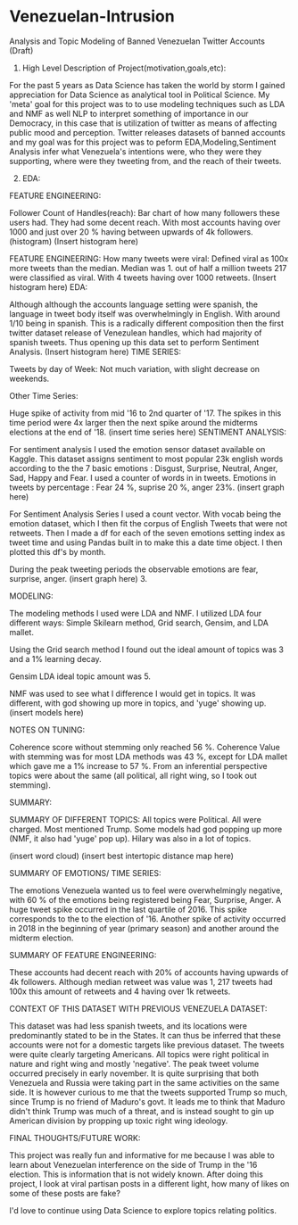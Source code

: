 # Venezuelan-Intrusion
Analysis and Topic Modeling of Banned Venezuelan Twitter Accounts
(Draft)

1. High Level Description of Project(motivation,goals,etc):

For the past 5 years as Data Science has taken the world by storm I gained appreciation for Data Science as analytical tool in Political Science. My 'meta' goal for this project was to to use modeling techniques such as LDA and NMF as well NLP to interpret something of importance in our Democracy, in this case that is utilization of twitter as means of affecting public mood and perception. Twitter releases datasets of banned accounts and my goal was for this project was to peform EDA,Modeling,Sentiment Analysis infer what Venezuela's intentions were, who they were they supporting, where were they tweeting from, and the reach of their tweets.

2. EDA:

FEATURE ENGINEERING:

Follower Count of Handles(reach): Bar chart of how many followers these users had. They had some decent reach. With most accounts having over 1000 and just over 20 % having between upwards of 4k followers. (histogram)
(Insert histogram here)

FEATURE ENGINEERING:
How many tweets were viral: Defined viral as 100x more tweets than the median. Median was 1. out of half a million tweets 217 were classified as viral. With 4 tweets having over 1000 retweets.
(Insert histogram here)
EDA:

Although although the accounts language setting were spanish, the language in tweet body itself was overwhelmingly in English. With around 1/10 being in spanish. This is a radically different composition then the first twitter dataset release of Venezulean handles, which had majority of spanish tweets.
Thus opening up this data set to perform Sentiment Analysis.
(Insert histogram here)
TIME SERIES:

Tweets by day of Week: Not much variation, with slight decrease on weekends.

Other Time Series:

Huge spike of activity from mid '16 to 2nd quarter of '17. The spikes in this time period were 4x larger then the next spike around the midterms elections at the end of '18.
(insert time series here)
SENTIMENT ANALYSIS:

For sentiment analysis I used the emotion sensor dataset available on Kaggle. This dataset assigns sentiment to most popular 23k english words according to the the 7 basic emotions : Disgust, Surprise, Neutral, Anger, Sad, Happy and Fear. I used a counter of words in in tweets. Emotions in tweets by percentage : Fear 24 %, suprise 20 %, anger 23%. 
(insert graph here)


For Sentiment Analysis Series I used a count vector. With vocab being the emotion dataset, which I then fit the corpus of English Tweets that were not retweets. Then I made a df for each of the seven emotions setting index as tweet time and using Pandas built in to make this a date time object. I then plotted this df's by month.

During the peak tweeting periods the observable emotions are fear, surprise, anger.
(insert graph here)
3.

MODELING:

The modeling methods I used were LDA and NMF. I utilized LDA four different ways: Simple Skilearn method, Grid search, Gensim, and LDA mallet. 

Using the Grid search method I found out the ideal amount of topics was 3 and a 1% learning decay.

Gensim LDA ideal topic amount was 5. 

NMF was used to see what I difference I would get in topics. It was different, with god showing up more in topics, and 'yuge' showing up.
(insert models here)

NOTES ON TUNING:

Coherence score without stemming only reached 56 %. Coherence Value with stemming was for most LDA methods was 43 %, except for LDA mallet which gave me a 1% increase to 57 %. From an inferential perspective topics were about the same (all political, all right wing, so I took out stemming). 

SUMMARY: 

SUMMARY OF DIFFERENT TOPICS:
All topics were Political. All were charged. Most mentioned Trump. Some models had god popping up more (NMF, it also had 'yuge' pop up). Hilary was also  in a lot of topics.

(insert word cloud) 
(insert best intertopic distance map here)

SUMMARY OF EMOTIONS/ TIME SERIES:

The emotions Venezuela wanted us to feel were overwhelmingly negative, with 60 % of the emotions being registered being Fear, Surprise, Anger. A huge tweet spike occurred in the last quartile of 2016. This spike corresponds to the to the election of '16. Another spike of activity occurred in 2018 in the beginning of year (primary season) and another around the midterm election. 


SUMMARY OF FEATURE ENGINEERING:

These accounts had decent reach with 20% of accounts having upwards of 4k followers. Although median retweet was value was 1, 217 tweets had 100x this amount of retweets and 4 having over 1k retweets.

CONTEXT OF THIS DATASET WITH PREVIOUS VENEZUELA DATASET:

This dataset was had less spanish tweets, and its locations were predominantly stated to be in the States. It can thus be inferred that these accounts were not for a domestic targets like previous dataset. The tweets were quite clearly targeting Americans. All topics were right political in nature and right wing and mostly 'negative'. The peak tweet volume occurred precisely in early november. It is quite surprising that both Venezuela and Russia were taking part in the same activities on the same side. It is however curious to me that the tweets supported Trump so much, since Trump is no friend of Maduro's govt. It leads me to think that Maduro didn't think Trump was much of a threat, and is instead sought to gin up American division by propping up toxic right wing ideology. 

FINAL THOUGHTS/FUTURE WORK:

This project was really fun and informative for me because I was able to learn about Venezuelan interference on the side of Trump in the '16 election. This is information that is not widely known. After doing this project, I look at viral partisan posts in a different light, how many of likes on some of these posts are fake?

I'd love to continue using Data Science to explore topics relating politics.

